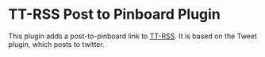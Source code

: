 TT-RSS Post to Pinboard Plugin
==============================

This plugin adds a post-to-pinboard link to [TT-RSS][]. It is
based on the Tweet plugin, which posts to twitter.

  [TT-RSS]: http://tt-rss.org/
